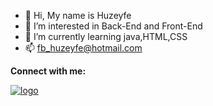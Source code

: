 - 👋 Hi, My name is Huzeyfe
- 👀 I’m interested in Back-End and Front-End
- 🌱 I’m currently learning java,HTML,CSS
- 📫 fb_huzeyfe@hotmail.com <br>
<p> <strong>Connect with me:</strong> </p>
<a href="https://www.linkedin.com/in/huzeyfe-oktem-4b3234285/">
    <img src="https://www.google.com/url?sa=i&url=https%3A%2F%2Ftr.m.wikipedia.org%2Fwiki%2FDosya%3ALinkedIn_logo_initials.png&psig=AOvVaw3cpCsKnddebTytqkVtPOFV&ust=1713782615142000&source=images&cd=vfe&opi=89978449&ved=0CBIQjRxqFwoTCMibifGP04UDFQAAAAAdAAAAABAE" alt="logo">
</a>
